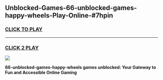 
## Unblocked-Games-66-unblocked-games-happy-wheels-Play-Online-#7hpin
<h3>
<a href="https://premium.freeplayer.one?title=66-unblocked-games-happy-wheels&ref=27F">CLICK TO PLAY</a></h3>
<hr>

<h3>
<a href="https://premium.freeplayer.one?title=66-unblocked-games-happy-wheels&ref=27F">CLICK 2 PLAY</a>
  
</h3>

<a href="https://premium.freeplayer.one?title=66-unblocked-games-happy-wheels&ref=27F"><img src="https://clearcache.store/games.png"></a>


**66-unblocked-games-happy-wheels games unblocked: Your Gateway to Fun and Accessible Online Gaming**

